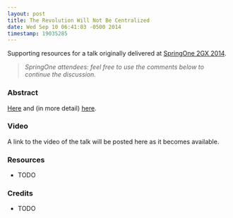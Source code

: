 ```yaml
---
layout: post
title: The Revolution Will Not Be Centralized
date: Wed Sep 10 06:41:03 -0500 2014
timestamp: 19035285
---
```


Supporting resources for a talk originally delivered at [SpringOne 2GX 2014](https://2014.event.springone2gx.com).

> _SpringOne attendees: feel free to use the comments below to continue the discussion._

### Abstract

[Here](https://2014.event.springone2gx.com/schedule/sessions/the_revolution_will_not_be_centralized.html) and (in more detail) [here](/posts/revolution).

### Video

A link to the video of the talk will be posted here as it becomes available.

### Resources

 - TODO

### Credits

 - TODO
